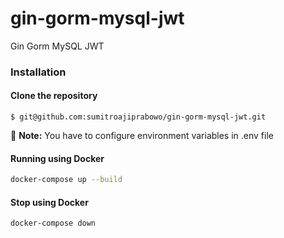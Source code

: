 # gin-gorm-mysql-jwt
Gin Gorm MySQL JWT

### Installation

#### Clone the repository

```
$ git@github.com:sumitroajiprabowo/gin-gorm-mysql-jwt.git
```

:memo: **Note:** You have to configure environment variables in .env file


#### Running using Docker

```bash
docker-compose up --build
```

#### Stop using Docker

```bash
docker-compose down
```